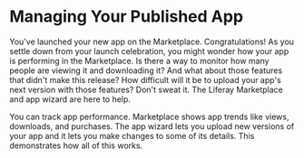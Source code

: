 # Managing Your Published App [](id=managing-your-published-app)

You've launched your new app on the Marketplace. Congratulations! As you settle
down from your launch celebration, you might wonder how your app is performing
in the Marketplace. Is there a way to monitor how many people are viewing it and
downloading it? And what about those features that didn't make this release? How
difficult will it be to upload your app's next version with those features?
Don't sweat it. The Liferay Marketplace and app wizard are here to help. 

You can track app performance. Marketplace shows app trends like views,
downloads, and purchases. The app wizard lets you upload new versions of
your app and it lets you make changes to some of its details. This demonstrates
how all of this works. 
